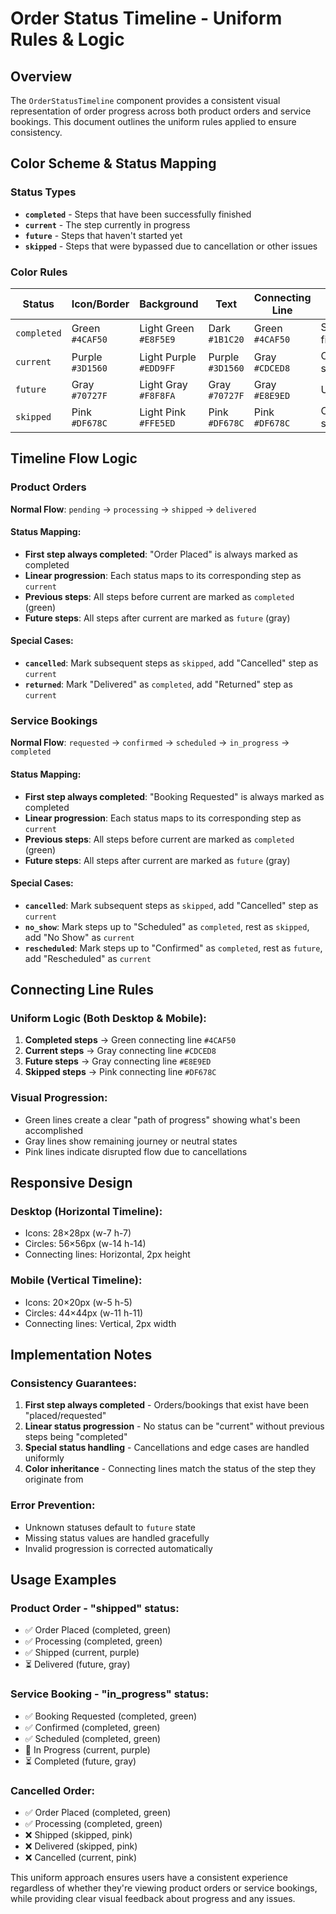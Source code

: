 # Order Status Timeline - Uniform Rules & Logic

## Overview

The `OrderStatusTimeline` component provides a consistent visual representation of order progress across both product orders and service bookings. This document outlines the uniform rules applied to ensure consistency.

## Color Scheme & Status Mapping

### Status Types
- **`completed`** - Steps that have been successfully finished
- **`current`** - The step currently in progress
- **`future`** - Steps that haven't started yet
- **`skipped`** - Steps that were bypassed due to cancellation or other issues

### Color Rules

| Status | Icon/Border | Background | Text | Connecting Line | Usage |
|--------|-------------|------------|------|-----------------|-------|
| `completed` | Green `#4CAF50` | Light Green `#E8F5E9` | Dark `#1B1C20` | Green `#4CAF50` | Successfully finished steps |
| `current` | Purple `#3D1560` | Light Purple `#EDD9FF` | Purple `#3D1560` | Gray `#CDCED8` | Currently active step |
| `future` | Gray `#70727F` | Light Gray `#F8F8FA` | Gray `#70727F` | Gray `#E8E9ED` | Upcoming steps |
| `skipped` | Pink `#DF678C` | Light Pink `#FFE5ED` | Pink `#DF678C` | Pink `#DF678C` | Cancelled/bypassed steps |

## Timeline Flow Logic

### Product Orders
**Normal Flow**: `pending` → `processing` → `shipped` → `delivered`

#### Status Mapping:
- **First step always completed**: "Order Placed" is always marked as completed
- **Linear progression**: Each status maps to its corresponding step as `current`
- **Previous steps**: All steps before current are marked as `completed` (green)
- **Future steps**: All steps after current are marked as `future` (gray)

#### Special Cases:
- **`cancelled`**: Mark subsequent steps as `skipped`, add "Cancelled" step as `current`
- **`returned`**: Mark "Delivered" as `completed`, add "Returned" step as `current`

### Service Bookings
**Normal Flow**: `requested` → `confirmed` → `scheduled` → `in_progress` → `completed`

#### Status Mapping:
- **First step always completed**: "Booking Requested" is always marked as completed
- **Linear progression**: Each status maps to its corresponding step as `current`
- **Previous steps**: All steps before current are marked as `completed` (green)
- **Future steps**: All steps after current are marked as `future` (gray)

#### Special Cases:
- **`cancelled`**: Mark subsequent steps as `skipped`, add "Cancelled" step as `current`
- **`no_show`**: Mark steps up to "Scheduled" as `completed`, rest as `skipped`, add "No Show" as `current`
- **`rescheduled`**: Mark steps up to "Confirmed" as `completed`, rest as `future`, add "Rescheduled" as `current`

## Connecting Line Rules

### Uniform Logic (Both Desktop & Mobile):
1. **Completed steps** → Green connecting line `#4CAF50`
2. **Current steps** → Gray connecting line `#CDCED8` 
3. **Future steps** → Gray connecting line `#E8E9ED`
4. **Skipped steps** → Pink connecting line `#DF678C`

### Visual Progression:
- Green lines create a clear "path of progress" showing what's been accomplished
- Gray lines show remaining journey or neutral states
- Pink lines indicate disrupted flow due to cancellations

## Responsive Design

### Desktop (Horizontal Timeline):
- Icons: 28×28px (w-7 h-7)
- Circles: 56×56px (w-14 h-14)
- Connecting lines: Horizontal, 2px height

### Mobile (Vertical Timeline):
- Icons: 20×20px (w-5 h-5)  
- Circles: 44×44px (w-11 h-11)
- Connecting lines: Vertical, 2px width

## Implementation Notes

### Consistency Guarantees:
1. **First step always completed** - Orders/bookings that exist have been "placed/requested"
2. **Linear status progression** - No status can be "current" without previous steps being "completed"
3. **Special status handling** - Cancellations and edge cases are handled uniformly
4. **Color inheritance** - Connecting lines match the status of the step they originate from

### Error Prevention:
- Unknown statuses default to `future` state
- Missing status values are handled gracefully
- Invalid progression is corrected automatically

## Usage Examples

### Product Order - "shipped" status:
- ✅ Order Placed (completed, green)
- ✅ Processing (completed, green) 
- ✅ Shipped (current, purple)
- ⏳ Delivered (future, gray)

### Service Booking - "in_progress" status:
- ✅ Booking Requested (completed, green)
- ✅ Confirmed (completed, green)
- ✅ Scheduled (completed, green)
- 🔄 In Progress (current, purple)
- ⏳ Completed (future, gray)

### Cancelled Order:
- ✅ Order Placed (completed, green)
- ✅ Processing (completed, green)
- ❌ Shipped (skipped, pink)
- ❌ Delivered (skipped, pink)
- ❌ Cancelled (current, pink)

This uniform approach ensures users have a consistent experience regardless of whether they're viewing product orders or service bookings, while providing clear visual feedback about progress and any issues. 